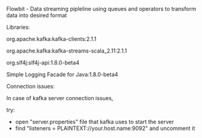 Flowbit - Data streaming pipleline using queues and operators to transform data into desired format

Libraries: 

org.apache.kafka:kafka-clients:2.1.1

org.apache.kafka:kafka-streams-scala_2.11:2.1.1

org.slf4j:slf4j-api:1.8.0-beta4

Simple Logging Facade for Java:1.8.0-beta4



Connection issues:

In case of kafka server connection issues,

try: 
- open "server.properties" file that kafka uses to start the server
- find "listeners = PLAINTEXT://your.host.name:9092" and uncomment it



